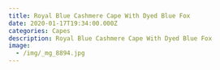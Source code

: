 ```yaml
---
title: Royal Blue Cashmere Cape With Dyed Blue Fox
date: 2020-01-17T19:34:00.000Z
categories: Capes
description: Royal Blue Cashmere Cape With Dyed Blue Fox
image:
  - /img/_mg_8894.jpg
---
```


